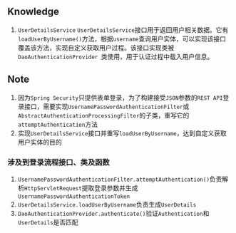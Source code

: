 ## Knowledge
1. `UserDetailsService`
`UserDetailsService`接口用于返回用户相关数据。它有`loadUserByUsername()`方法，根据`username`查询用户实体，可以实现该接口覆盖该方法，实现自定义获取用户过程。该接口实现类被`DaoAuthenticationProvider `类使用，用于认证过程中载入用户信息。
## Note
1. 因为`Spring Security`只提供表单登录，为了构建接受`JSON`参数的`REST API`登录接口，需要实现`UsernamePasswordAuthenticationFilter`或`AbstractAuthenticationProcessingFilter`的子类，重写它的 `attemptAuthentication`方法
2. 实现`UserDetailsService`接口并重写`loadUserByUsername`，达到自定义获取用户实体的目的

### 涉及到登录流程接口、类及函数
1. `UsernamePasswordAuthenticationFilter.attemptAuthentication()`负责解析`HttpServletRequest`提取登录参数并生成`UsernamePasswordAuthenticationToken`
2. `UserDetailsService.loadUserByUsername`负责生成`UserDetails`
3. `DaoAuthenticationProvider.authenticate()`验证`Authentication`和`UserDetails`是否匹配
<!--stackedit_data:
eyJoaXN0b3J5IjpbLTI5ODcxNDUzOCwtMTU2MzI0Mzc3MiwxMz
M5ODA3NzE3LDE3MTE2ODAwMywtODI4MTA4ODU2LDQ0MDQ0Mjg2
MCwtMTY4MjAwNTUwMCwxMDM4NzM4NTY4LC0xODI5ODcxNjgsLT
Y5ODk1Mjg0Niw2MDYxNTMxMl19
-->